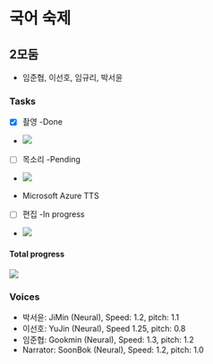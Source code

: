 # 국어 숙제
## 2모둠 
+ 임준협, 이선호, 임규리, 박서윤
### Tasks
- [x] 촬영 -Done
- ![](https://geps.dev/progress/100)
- [ ] 목소리 -Pending
- ![](https://geps.dev/progress/10)
+ Microsoft Azure TTS 
- [ ] 편집 -In progress 
- ![](https://geps.dev/progress/70)
#### Total progress
![](https://geps.dev/progress/60)
### Voices
- 박서윤: JiMin (Neural), Speed: 1.2, pitch: 1.1
- 이선호: YuJin (Neural), Speed 1.25, pitch: 0.8
- 임준협: Gookmin (Neural), Speed: 1.3, pitch: 1.2
- Narrator: SoonBok (Neural), Speed: 1.2, pitch: 1.0
